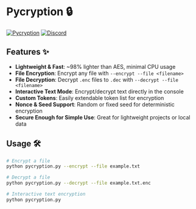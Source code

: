 # Pycryption 🔒

[![Pycryption](https://img.shields.io/badge/Pycryption-Lightweight%20Encryption-brightgreen?style=flat-square)](#)
[![Discord](https://img.shields.io/badge/Discord-Join%20the%20Community-7289DA?style=flat-square)](https://discord.gg/jmHNWTrJ)

## Features ✨

- **Lightweight & Fast**: ~98% lighter than AES, minimal CPU usage  
- **File Encryption**: Encrypt any file with `--encrypt --file <filename>`  
- **File Decryption**: Decrypt `.enc` files to `.dec` with `--decrypt --file <filename>`  
- **Interactive Text Mode**: Encrypt/decrypt text directly in the console  
- **Custom Tokens**: Easily extendable token list for encryption  
- **Nonce & Seed Support**: Random or fixed seed for deterministic encryption  
- **Secure Enough for Simple Use**: Great for lightweight projects or local data  

## Usage 🛠️

```bash
# Encrypt a file
python pycryption.py --encrypt --file example.txt

# Decrypt a file
python pycryption.py --decrypt --file example.txt.enc

# Interactive text encryption
python pycryption.py

